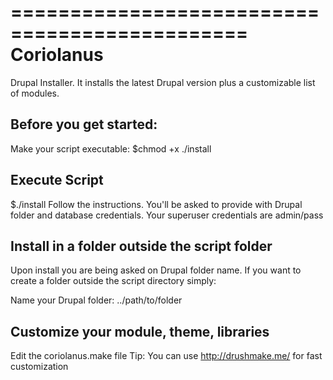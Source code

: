 
==============================================
Coriolanus
==============================================

Drupal Installer. It installs the latest Drupal version plus a customizable list of modules.

Before you get started:
-----------------------------------------------
Make your script executable:
$chmod +x ./install


Execute Script
-----------------------------------------------
$./install
Follow the instructions. You'll be asked to provide with Drupal folder and database credentials.
Your superuser credentials are admin/pass


Install in a folder outside the script folder
-----------------------------------------------
Upon install you are being asked on Drupal folder name.
If you want to create a folder outside the script directory simply:

Name your Drupal folder: ../path/to/folder


Customize your module, theme, libraries
-----------------------------------------------
Edit the coriolanus.make file
Tip: You can use http://drushmake.me/ for fast customization
